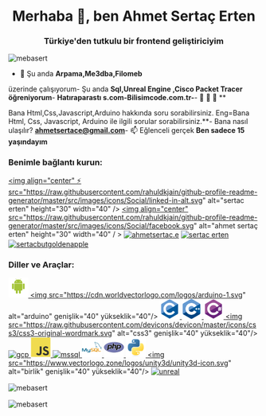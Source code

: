 <h1 align="center">Merhaba 👋, ben Ahmet Sertaç Erten</h1><h3 align="center">Türkiye'den tutkulu bir frontend geliştiriciyim</h3><p align="left"> <img src="https://komarev.com/ghpvc/?username=mebasert&label=Profile%20views&color=0e75b6&style=flat" alt="mebasert" /> </p>




- 🔭 Şu anda **Arpama,Me3dba,Filomeb**

üzerinde çalışıyorum- Şu anda **Sql,Unreal Engine ,Cisco Packet Tracer öğreniyorum**- **Hatıraparastı s.com-Bilisimcode.com.tr-**- 🌱 🤝 💬 **



Bana Html,Css,Javascript,Arduino hakkında soru sorabilirsiniz. Eng=Bana Html, Css, Javascript, Arduino ile ilgili sorular sorabilirsiniz.**- Bana nasıl ulaşılır? **ahmetsertace@gmail.com**- 📫 Eğlenceli gerçek **Ben sadece 15 yaşındayım**





<h3 align="left">Benimle bağlantı kurun:</h3><p align="left">

<a href="https://linkedin.com/in/sertac erten" target="blank"><img align="center" ⚡ src="https://raw.githubusercontent.com/rahuldkjain/github-profile-readme-generator/master/src/images/icons/Social/linked-in-alt.svg" alt="sertac erten" height="30" width="40" /></a>
<a href="https://fb.com/ahmet sertac erten" target="blank"><img align="center" src="https://raw.githubusercontent.com/rahuldkjain/github-profile-readme-generator/master/src/images/icons/Social/facebook.svg" alt="ahmet sertaç erten" height="30" width="40" / ></a>
<a href="https://instagram.com/ahmetsertac.e" target="blank"><img align="center" src="https://raw.githubusercontent.com/rahuldkjain/github-profile-readme-generator/master/src/images/icons/Social/instagram.svg" alt="ahmetsertac.e" height="30" width="40" /></a>
<a href="https://www.youtube.com/c/sertac erten" target="blank"><img align="center" src="https://raw.githubusercontent.com/rahuldkjain/github-profile-readme-generator/master/src/images/icons/Social/youtube.svg" alt="sertac erten" height="30" width="40" /></a>
<a href="https://discord.gg/sertacbutgoldenapple" target="blank"><img align="center" src="https://raw.githubusercontent.com/rahuldkjain/github-profile-readme-generator/master/src/images/icons/Social/discord.svg" alt="sertacbutgoldenapple" height="30" width="40" /></a></p><h3 align="left">Diller ve Araçlar:</h3><p align="left">



<a href="https://developer.android.com" target="_blank" rel="noreferrer"> <img src="https://raw.githubusercontent.com/devicons/devicon/master/icons/android/android-original-wordmark.svg" alt="android" width="40" height="40"/> </a> <a href="https://www.arduino.cc/" target="_blank" rel="noreferrer"> <img src="https://cdn.worldvectorlogo.com/logos/arduino-1.svg" alt="arduino" genişlik="40" yükseklik="40"/> </a> <a href="https://www.cprogramming.com/" target="_blank" rel="noreferrer"> <img src="https://raw.githubusercontent.com/devicons/devicon/master/icons/c/c-original.svg" alt="c" width="40" height="40"/> </a> <a href="https://www.w3schools.com/cpp/" target="_blank" rel="noreferrer"> <img src="https://raw.githubusercontent.com/devicons/devicon/master/icons/cplusplus/cplusplus-original.svg" alt="cplusplus" width="40" height="40"/> </a> <a href="https://www.w3schools.com/cs/" target="_blank" rel="noreferrer"> <img src="https://raw.githubusercontent.com/devicons/devicon/master/icons/csharp/csharp-original.svg" alt="csharp" width="40" height="40"/> </a> <a href="https://www.w3schools.com/css/" target="_blank" rel="noreferrer"> <img src="https://raw.githubusercontent.com/devicons/devicon/master/icons/css3/css3-original-wordmark.svg" alt="css3" genişlik="40" yükseklik="40"/> </a> <a href="https://cloud.google.com" target="_blank" rel="noreferrer"> <img src="https://www.vectorlogo.zone/logos/google_cloud/google_cloud-icon.svg" alt="gcp" width="40" height="40"/> </a> <a href="https://developer.mozilla.org/en-US/docs/Web/JavaScript" target="_blank" rel="noreferrer"> <img src="https://raw.githubusercontent.com/devicons/devicon/master/icons/javascript/javascript-original.svg" alt="javascript" width="40" height="40"/> </a> <a href="https://www.microsoft.com/en-us/sql-server" target="_blank" rel="noreferrer"> <img src="https://www.svgrepo.com/show/303229/microsoft-sql-server-logo.svg" alt="mssql" width="40" height="40"/> </a> <a href="https://www.mysql.com/" target="_blank" rel="noreferrer"> <img src="https://raw.githubusercontent.com/devicons/devicon/master/icons/mysql/mysql-original-wordmark.svg" alt="mysql" width="40" height="40"/> </a> <a href="https://www.php.net" target="_blank" rel="noreferrer"> <img src="https://raw.githubusercontent.com/devicons/devicon/master/icons/php/php-original.svg" alt="php" width="40" height="40"/> </a> <a href="https://www.python.org" target="_blank" rel="noreferrer"> <img src="https://raw.githubusercontent.com/devicons/devicon/master/icons/python/python-original.svg" alt="python" width="40" height="40"/> </a> <a href="https://unity.com/" target="_blank" rel="noreferrer"> <img src="https://www.vectorlogo.zone/logos/unity3d/unity3d-icon.svg" alt="birlik" genişlik="40" yükseklik="40"/> </a> <a href="https://unrealengine.com/" target="_blank" rel="noreferrer"> <img src="https://raw.githubusercontent.com/kenangundogan/fontisto/036b7eca71aab1bef8e6a0518f7329f13ed62f6b/icons/svg/brand/unreal-engine.svg" alt="unreal" width="40" height="40"/> </a> </p>

<p><img align="center" src="https://github-readme-stats.vercel.app/api/top-langs?username=mebasert&show_icons=true&locale=en&layout=compact" alt="mebasert" /></p><p><img align="center" src="https://github-readme-streak-stats.herokuapp.com/?user=mebasert&" alt="mebasert" /></p>



